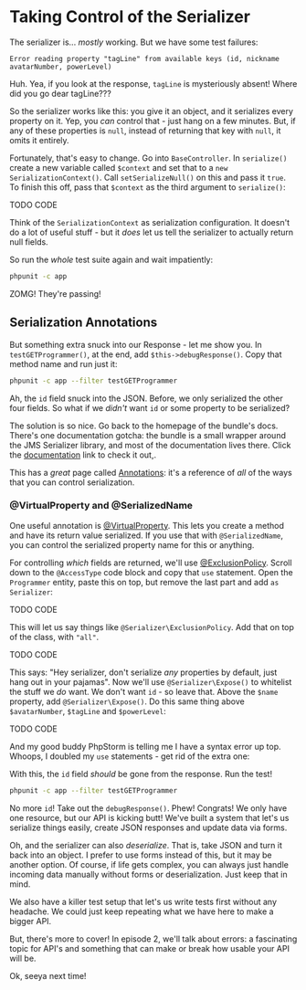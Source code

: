 # Taking Control of the Serializer

The serializer is... *mostly* working. But we have some test failures:

    Error reading property "tagLine" from available keys (id, nickname
    avatarNumber, powerLevel)

Huh. Yea, if you look at the response, `tagLine` is mysteriously absent!
Where did you go dear tagLine???

So the serializer works like this: you give it an object, and it serializes
every property on it. Yep, you *can* control that - just hang on a few minutes.
But, if any of these properties is `null`, instead of returning that key
with `null`, it omits it entirely.

Fortunately, that's easy to change. Go into `BaseController`. In `serialize()`
create a new variable called `$context` and set that to a `new SerializationContext()`.
Call `setSerializeNull()` on this and pass it `true`. To finish this off,
pass that `$context` as the third argument to `serialize()`:

TODO CODE

Think of the `SerializationContext` as serialization configuration. It doesn't
do a lot of useful stuff - but it *does* let us tell the serializer to actually
return null fields.

So run the *whole* test suite again and wait impatiently:

```bash
phpunit -c app
```

ZOMG! They're passing!

## Serialization Annotations

But something extra snuck into our Response - let me show you. In `testGETProgrammer()`,
at the end, add `$this->debugResponse()`. Copy that method name and run just
it:

```bash
phpunit -c app --filter testGETProgrammer
```

Ah, the `id` field snuck into the JSON. Before, we only serialized the other
four fields. So what if we *didn't* want `id` or some property to be serialized?

The solution is so nice. Go back to the homepage of the bundle's docs. There's
one documentation gotcha: the bundle is a small wrapper around the JMS Serializer
library, and most of the documentation lives there. Click the
[documentation](http://jmsyst.com/libs/serializer) link to check it out,.

This has a *great* page called [Annotations](http://jmsyst.com/libs/serializer/master/reference/annotations):
it's a reference of *all* of the ways that you can control serialization.

### @VirtualProperty and @SerializedName

One useful annotation is [@VirtualProperty](http://jmsyst.com/libs/serializer/master/reference/annotations#virtualproperty).
This lets you create a method and have its return value serialized. If you
use that with `@SerializedName`, you can control the serialized property
name for this or anything.

For controlling *which* fields are returned, we'll use
[@ExclusionPolicy](http://jmsyst.com/libs/serializer/master/reference/annotations#exclusionpolicy).
Scroll down to the `@AccessType` code block and copy that `use` statement.
Open the `Programmer` entity, paste this on top, but remove the last part
and add `as Serializer`:

TODO CODE

This will let us say things like `@Serializer\ExclusionPolicy`. Add that
on top of the class, with `"all"`.

TODO CODE

This says: "Hey serializer, don't serialize *any* properties by default,
just hang out in your pajamas". Now we'll use `@Serializer\Expose()` to 
whitelist the stuff we *do* want. We don't want `id` - so leave that. 
Above the `$name` property, add `@Serializer\Expose()`. Do this same thing 
above `$avatarNumber`, `$tagLine` and `$powerLevel`:

TODO CODE

And my good buddy PhpStorm is telling me I have a syntax error up top. Whoops,
I doubled my `use` statements - get rid of the extra one:

With this, the `id` field *should* be gone from the response. Run the test!

```bash
phpunit -c app --filter testGETProgrammer
```

No more `id`! Take out the `debugResponse()`. Phew! Congrats! We only have
one resource, but our API is kicking butt! We've built a system that let's
us serialize things easily, create JSON responses and update data via forms.

Oh, and the serializer can also *deserialize*. That is, take JSON and turn
it back into an object. I prefer to use forms instead of this, but it may
be another option. Of course, if life gets complex, you can always just
handle incoming data manually without forms or deserialization. Just keep
that in mind.

We also have a killer test setup that let's us write tests first without
any headache. We could just keep repeating what we have here to make a bigger
API.

But, there's more to cover! In episode 2, we'll talk about errors: a fascinating
topic for API's and something that can make or break how usable your API
will be.

Ok, seeya next time!
